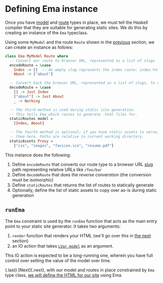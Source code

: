 # Defining Ema instance

Once you have [model](guide/model.md) and [route](guide/routes.md) types in place, we must tell the Haskell compiler that they are suitable for generating static sites. We do this by creating an instance of the `Ema` typeclass.

Using some `MyModel` and the route `Route` shown in the [previous](guide/routes.md) section, we can create an instance as follows:

```haskell
class Ema MyModel Route where 
  -- Convert our route to browser URL, represented as a list of slugs
  encodeRoute = \case
    Index -> []  -- An empty slug represents the index route: index.html
    About -> ["about"]

  -- Convert back the browser URL, represented as a list of slugs, to our route
  decodeRoute = \case
    [] -> Just Index
    ["about"] -> Just About
    _ -> Nothing

  -- The third method is used during static site generation. 
  -- This tells Ema which routes to generate .html files for.
  staticRoutes model =
    [Index, About]

  -- The fourth method is optional; if you have static assets to serve, specify
  -- them here. Paths are relative to current working directory.
  staticAssets Proxy =
    ["css", "images", "favicon.ico", "resume.pdf"]
```

This instance does the following:

1. Define `encodeRoute` that converts our route type to a browser URL [slug](concepts/slug.md) path representing relative URLs like `/foo/bar`
2. Define `decodeRoute` that does the *reverse* converstion (the conversion must be isomorphic)
3. Define `staticRoutes` that returns the list of routes to statically generate
4. Optionally, define the list of static assets to copy over as-is during static generation

## `runEma`

The `Ema` constraint is used by the `runEma` function that acts as the main entry point to your static site generator. It takes two arguments:

1. `render` function that renders your HTML (we'll go over this in [the next](guide/render.md) section) 
2. an IO action that takes [`LVar model`](guide/model.md) as an argument. 
 
This IO action is expected to be a long-running one, wherein you have full control over setting the value of the model over time.

{.last}
[Next]{.next}, with our model and routes in place constrained by `Ema` type class, [we will define the HTML for our site](guide/render.md) using Ema.
